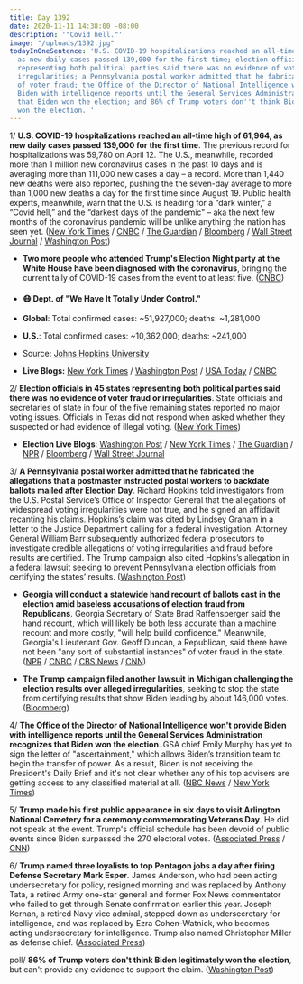 ```yaml
---
title: Day 1392
date: 2020-11-11 14:38:00 -08:00
description: '"Covid hell."'
image: "/uploads/1392.jpg"
todayInOneSentence: 'U.S. COVID-19 hospitalizations reached an all-time high of 61,964,
  as new daily cases passed 139,000 for the first time; election officials in 45 states
  representing both political parties said there was no evidence of voter fraud or
  irregularities; a Pennsylvania postal worker admitted that he fabricated allegations
  of voter fraud; the Office of the Director of National Intelligence won''t provide
  Biden with intelligence reports until the General Services Administration recognizes
  that Biden won the election; and 86% of Trump voters don''t think Biden legitimately
  won the election. '
---
```


1/ **U.S. COVID-19 hospitalizations reached an all-time high of 61,964, as new daily cases passed 139,000 for the first time**. The previous record for hospitalizations was 59,780 on April 12. The U.S., meanwhile, recorded more than 1 million new coronavirus cases in the past 10 days and is averaging more than 111,000 new cases a day – a record. More than 1,440 new deaths were also reported, pushing the the seven-day average to more than 1,000 new deaths a day for the first time since August 19. Public health experts, meanwhile, warn that the U.S. is heading for a “dark winter,” a “Covid hell,” and the “darkest days of the pandemic" – aka the next few months of the coronavirus pandemic will be unlike anything the nation has seen yet. ([New York Times](https://www.nytimes.com/live/2020/11/10/world/covid-19-coronavirus-live-updates/us-hospitalizations-reach-a-record-high-as-medical-facilities-are-under-strain) / [CNBC](https://www.cnbc.com/2020/11/11/us-prepares-for-worst-four-months-of-the-pandemic-as-it-stares-down-the-darkest-days-yet.html) / [The Guardian](https://www.theguardian.com/us-news/2020/nov/11/us-covid-cases-deaths-record-texas) / [Bloomberg](https://www.bloomberg.com/news/articles/2020-11-11/this-covid-surge-is-america-s-longest-and-it-s-getting-longer?sref=MIBMEEoj) / [Wall Street Journal](https://www.wsj.com/articles/covid-19-surge-strains-hospitals-once-again-11605100312) / [Washington Post](https://www.washingtonpost.com/health/with-coronavirus-cases-spiking-nationwide-all-signs-point-to-a-harrowing-autumn/2020/11/10/d61fa050-238b-11eb-a688-5298ad5d580a_story.html))

* **Two more people who attended Trump's Election Night party at the White House have been diagnosed with the coronavirus**, bringing the current tally of COVID-19 cases from the event to at least five. ([CNBC](https://www.cnbc.com/2020/11/11/covid-19-new-coronavirus-case-from-trump-white-house-election-party.html))

* #### 😷 Dept. of "We Have It Totally Under Control."

* **Global**: Total confirmed cases: \~51,927,000; deaths: \~1,281,000

* **U.S.**: Total confirmed cases: \~10,362,000; deaths: \~241,000

* Source: [Johns Hopkins University](https://coronavirus.jhu.edu/map.html)

* **Live Blogs:** [New York Times](https://www.nytimes.com/live/2020/11/11/world/covid-19-coronavirus-live-updates?type=styln-live-updates&label=virus&index=0&action=click&module=Spotlight&pgtype=Homepage) / [Washington Post](https://www.washingtonpost.com/nation/2020/11/11/coronavirus-covid-live-updates-us/) / [USA Today](https://www.usatoday.com/story/news/health/2020/11/11/covid-news-cdc-mask-guidance-maryland-texas-disney/6242757002/) / [CNBC](https://www.cnbc.com/2020/11/11/coronavirus-live-updates.html)

2/ **Election officials in 45 states representing both political parties said there was no evidence of voter fraud or irregularities**. State officials and secretaries of state in four of the five remaining states reported no major voting issues. Officials in Texas did not respond when asked whether they suspected or had evidence of illegal voting. ([New York Times](https://www.nytimes.com/2020/11/10/us/politics/voting-fraud.html))

* **Election Live Blogs**: [Washington Post](https://www.washingtonpost.com/elections/2020/11/11/joe-biden-trump-election-live-updates/) / [New York Times](https://www.nytimes.com/live/2020/11/11/us/joe-biden-trump?action=click&module=Spotlight&pgtype=Homepage) / [The Guardian](https://www.theguardian.com/us-news/live/2020/nov/11/us-election-2020-joe-biden-donald-trump-kamala-harris-transition-supreme-court-obamacare-coronavirus-covid-live-updates) / [NPR](https://www.npr.org/sections/live-updates-2020-election-results) / [Bloomberg](https://www.bloomberg.com/news/articles/2020-11-11/recounts-unlikely-to-help-trump-overturn-loss-election-update?srnd=politics-vp) / [Wall Street Journal](https://www.wsj.com/livecoverage/latest-updates-biden-trump-election-2020)

3/ **A Pennsylvania postal worker admitted that he fabricated the allegations that a postmaster instructed postal workers to backdate ballots mailed after Election Day**. Richard Hopkins told investigators from the U.S. Postal Service’s Office of Inspector General that the allegations of widespread voting irregularities were not true, and he signed an affidavit recanting his claims. Hopkins’s claim was cited by Lindsey Graham in a letter to the Justice Department calling for a federal investigation. Attorney General William Barr subsequently authorized federal prosecutors to investigate credible allegations of voting irregularities and fraud before results are certified. The Trump campaign also cited Hopkins’s allegation in a federal lawsuit seeking to prevent Pennsylvania election officials from certifying the states’ results. ([Washington Post](https://www.washingtonpost.com/investigations/postal-worker-fabricated-ballot-pennsylvania/2020/11/10/99269a7c-2364-11eb-8599-406466ad1b8e_story.html))

* **Georgia will conduct a statewide hand recount of ballots cast in the election amid baseless accusations of election fraud from Republicans**. Georgia Secretary of State Brad Raffensperger said the hand recount, which will likely be both less accurate than a machine recount and more costly, "will help build confidence." Meanwhile, Georgia's Lieutenant Gov. Geoff Duncan, a Republican, said there have not been "any sort of substantial instances" of voter fraud in the state. ([NPR](https://www.npr.org/2020/11/11/933830340/georgia-will-conduct-a-hand-recount-amid-gops-baseless-fraud-claims) / [CNBC](https://www.cnbc.com/2020/11/11/presidential-election-georgia-announces-a-recount-as-biden-leads.html) / [CBS News](https://www.cbsnews.com/news/georgia-election-hand-recount-audit-presidential-race/) / [CNN](https://www.cnn.com/politics/live-news/election-results-and-news-11-10-20/h_1f9e821a460928718bc43bc382c47971))

* **The Trump campaign filed another lawsuit in Michigan challenging the election results over alleged irregularities**, seeking to stop the state from certifying results that show Biden leading by about 146,000 votes. ([Bloomberg](https://www.bloomberg.com/news/articles/2020-11-11/trump-campaign-sues-to-stop-michigan-from-certifying-election?sref=MIBMEEoj))

4/ **The Office of the Director of National Intelligence won't provide Biden with intelligence reports until the General Services Administration recognizes that Biden won the election**. GSA chief Emily Murphy has yet to sign the letter of "ascertainment," which allows Biden’s transition team to begin the transfer of power. As a result, Biden is not receiving the President's Daily Brief and it's not clear whether any of his top advisers are getting access to any classified material at all. ([NBC News](https://www.nbcnews.com/politics/national-security/biden-not-getting-intelligence-reports-because-trump-officials-won-t-n1247294) / [New York Times](https://www.nytimes.com/2020/11/09/us/politics/emily-murphy-trump-biden.html))

5/ **Trump made his first public appearance in six days to visit Arlington National Cemetery for a ceremony commemorating Veterans Day**. He did not speak at the event. Trump's official schedule has been devoid of public events since Biden surpassed the 270 electoral votes. ([Associated Press](https://apnews.com/article/donald-trump-emerge-on-veterans-day-290032c8f59767c1e15bca81b79a46ec) / [CNN](https://www.cnn.com/2020/11/11/politics/donald-trump-schedule-election/index.html))

6/ **Trump named three loyalists to top Pentagon jobs a day after firing Defense Secretary Mark Esper**. James Anderson, who had been acting undersecretary for policy, resigned morning and was replaced by Anthony Tata, a retired Army one-star general and former Fox News commentator who failed to get through Senate confirmation earlier this year. Joseph Kernan, a retired Navy vice admiral, stepped down as undersecretary for intelligence, and was replaced by Ezra Cohen-Watnick, who becomes acting undersecretary for intelligence. Trump also named Christopher Miller as defense chief. ([Associated Press](https://apnews.com/article/donald-trump-army-christopher-miller-mark-esper-james-anderson-95f848b7cdaba116b7c09787edb4c839))

poll/ **86% of Trump voters don't think Biden legitimately won the election**, but can't provide any evidence to support the claim. ([Washington Post](https://www.washingtonpost.com/politics/2020/11/11/more-than-8-in-10-trump-voters-think-bidens-win-is-not-legitimate/))